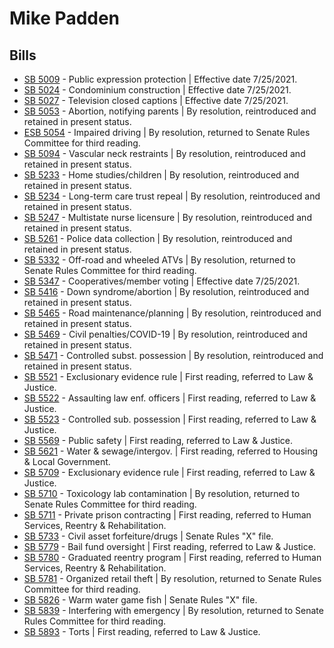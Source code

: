 # Mike Padden
## Bills
* [SB 5009](/bill/2021-22/sb/5009/) - Public expression protection | Effective date 7/25/2021.
* [SB 5024](/bill/2021-22/sb/5024/) - Condominium construction | Effective date 7/25/2021.
* [SB 5027](/bill/2021-22/sb/5027/) - Television closed captions | Effective date 7/25/2021.
* [SB 5053](/bill/2021-22/sb/5053/) - Abortion, notifying parents | By resolution, reintroduced and retained in present status.
* [ESB 5054](/bill/2021-22/esb/5054/) - Impaired driving | By resolution, returned to Senate Rules Committee for third reading.
* [SB 5094](/bill/2021-22/sb/5094/) - Vascular neck restraints | By resolution, reintroduced and retained in present status.
* [SB 5233](/bill/2021-22/sb/5233/) - Home studies/children | By resolution, reintroduced and retained in present status.
* [SB 5234](/bill/2021-22/sb/5234/) - Long-term care trust repeal | By resolution, reintroduced and retained in present status.
* [SB 5247](/bill/2021-22/sb/5247/) - Multistate nurse licensure | By resolution, reintroduced and retained in present status.
* [SB 5261](/bill/2021-22/sb/5261/) - Police data collection | By resolution, reintroduced and retained in present status.
* [SB 5332](/bill/2021-22/sb/5332/) - Off-road and wheeled ATVs | By resolution, returned to Senate Rules Committee for third reading.
* [SB 5347](/bill/2021-22/sb/5347/) - Cooperatives/member voting | Effective date 7/25/2021.
* [SB 5416](/bill/2021-22/sb/5416/) - Down syndrome/abortion | By resolution, reintroduced and retained in present status.
* [SB 5465](/bill/2021-22/sb/5465/) - Road maintenance/planning | By resolution, reintroduced and retained in present status.
* [SB 5469](/bill/2021-22/sb/5469/) - Civil penalties/COVID-19 | By resolution, reintroduced and retained in present status.
* [SB 5471](/bill/2021-22/sb/5471/) - Controlled subst. possession | By resolution, reintroduced and retained in present status.
* [SB 5521](/bill/2021-22/sb/5521/) - Exclusionary evidence rule | First reading, referred to Law & Justice.
* [SB 5522](/bill/2021-22/sb/5522/) - Assaulting law enf. officers | First reading, referred to Law & Justice.
* [SB 5523](/bill/2021-22/sb/5523/) - Controlled sub. possession | First reading, referred to Law & Justice.
* [SB 5569](/bill/2021-22/sb/5569/) - Public safety | First reading, referred to Law & Justice.
* [SB 5621](/bill/2021-22/sb/5621/) - Water & sewage/intergov. | First reading, referred to Housing & Local Government.
* [SB 5709](/bill/2021-22/sb/5709/) - Exclusionary evidence rule | First reading, referred to Law & Justice.
* [SB 5710](/bill/2021-22/sb/5710/) - Toxicology lab contamination | By resolution, returned to Senate Rules Committee for third reading.
* [SB 5711](/bill/2021-22/sb/5711/) - Private prison contracting | First reading, referred to Human Services, Reentry & Rehabilitation.
* [SB 5733](/bill/2021-22/sb/5733/) - Civil asset forfeiture/drugs | Senate Rules "X" file.
* [SB 5779](/bill/2021-22/sb/5779/) - Bail fund oversight | First reading, referred to Law & Justice.
* [SB 5780](/bill/2021-22/sb/5780/) - Graduated reentry program | First reading, referred to Human Services, Reentry & Rehabilitation.
* [SB 5781](/bill/2021-22/sb/5781/) - Organized retail theft | By resolution, returned to Senate Rules Committee for third reading.
* [SB 5826](/bill/2021-22/sb/5826/) - Warm water game fish | Senate Rules "X" file.
* [SB 5839](/bill/2021-22/sb/5839/) - Interfering with emergency | By resolution, returned to Senate Rules Committee for third reading.
* [SB 5893](/bill/2021-22/sb/5893/) - Torts | First reading, referred to Law & Justice.
